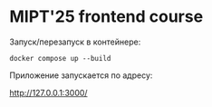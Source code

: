 # MIPT'25 frontend course

Запуск/перезапуск в контейнере:

```
docker compose up --build
```

Приложение запускается по адресу:

http://127.0.0.1:3000/

